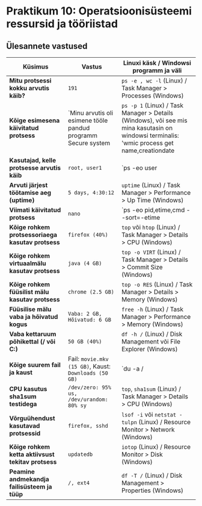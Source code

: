 # Praktikum 10: Operatsioonisüsteemi ressursid ja tööriistad

## Ülesannete vastused

| Küsimus                                  | Vastus                               | Linuxi käsk / Windowsi programm ja väli                        |
|------------------------------------------|--------------------------------------|---------------------------------------------------------------|
| **Mitu protsessi kokku arvutis käib?**   | `191`                                | `ps -e , wc -l` (Linux) / Task Manager > Processes (Windows)   |
| **Kõige esimesena käivitatud protsess**  | `Minu arvutis oli esimene tööle pandud programm Secure system  | `ps -p 1` (Linux) / Task Manager > Details (Windows), või see mis mina kasutasin on windowsi terminalis: 'wmic process get name,creationdate | sort'          |
| **Kasutajad, kelle protsesse arvutis käib** | `root, user1` | `ps -eo user | sort -u` (Linux) / Task Manager > Users (Windows) |
| **Arvuti järjest töötamise aeg (uptime)** | `5 days, 4:30:12` | `uptime` (Linux) / Task Manager > Performance > Up Time (Windows) |
| **Viimati käivitatud protsess**          | `nano`                               | `ps -eo pid,etime,cmd --sort=-etime | head -n 1` (Linux) / Task Manager > Details > Start Time (Windows) |
| **Kõige rohkem protsessoriaega kasutav protsess** | `firefox (40%)` | `top` või `htop` (Linux) / Task Manager > Details > CPU (Windows) |
| **Kõige rohkem virtuaalmälu kasutav protsess** | `java (4 GB)` | `top -o VIRT` (Linux) / Task Manager > Details > Commit Size (Windows) |
| **Kõige rohkem füüsilist mälu kasutav protsess** | `chrome (2.5 GB)` | `top -o RES` (Linux) / Task Manager > Details > Memory (Windows) |
| **Füüsilise mälu vaba ja hõivatud kogus** | `Vaba: 2 GB, Hõivatud: 6 GB` | `free -h` (Linux) / Task Manager > Performance > Memory (Windows) |
| **Vaba kettaruum põhikettal (/ või C:)** | `50 GB (40%)` | `df -h /` (Linux) / Disk Management või File Explorer (Windows) |
| **Kõige suurem fail ja kaust**           | Fail: `movie.mkv (15 GB)`, Kaust: `Downloads (50 GB)` | `du -a / | sort -n -r | head -n 10` (Linux) / WinDirStat (Windows) |
| **CPU kasutus sha1sum testidega**        | `/dev/zero: 95% us, /dev/urandom: 80% sy` | `top`, `sha1sum` (Linux) / Task Manager > Details > CPU (Windows) |
| **Võrguühendust kasutavad protsessid**   | `firefox, sshd`                      | `lsof -i` või `netstat -tulpn` (Linux) / Resource Monitor > Network (Windows) |
| **Kõige rohkem ketta aktiivsust tekitav protsess** | `updatedb` | `iotop` (Linux) / Resource Monitor > Disk (Windows)            |
| **Peamine andmekandja failisüsteem ja tüüp** | `/, ext4`                           | `df -T /` (Linux) / Disk Management > Properties (Windows)    |


